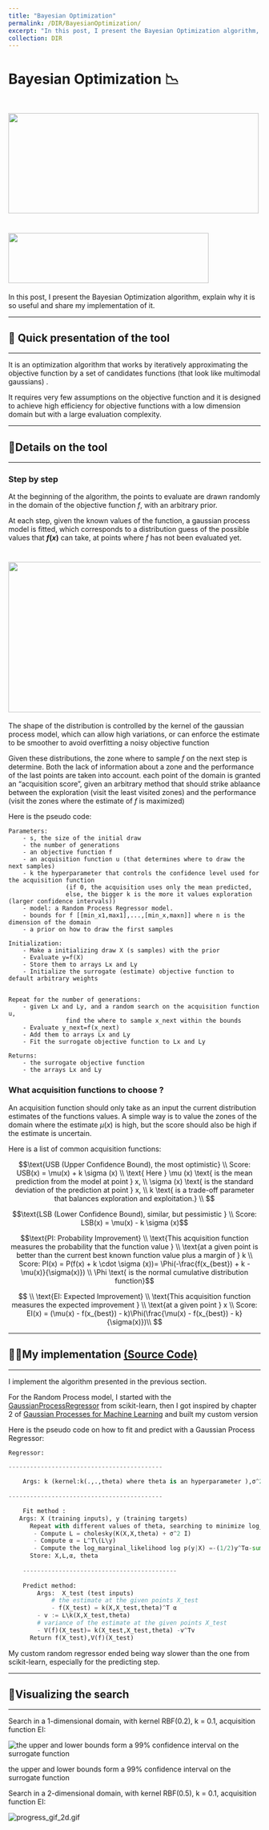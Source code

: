 ```yaml
---
title: "Bayesian Optimization"
permalink: /DIR/BayesianOptimization/
excerpt: "In this post, I present the Bayesian Optimization algorithm, explain why it is so useful and share my implementation of it."
collection: DIR
---
```


# Bayesian Optimization 📉

# <img src="/images/BayesianOpt/BayesianOpt1.jpeg" width="500" height="200">
# <img src="/images/DIR.png" width="400" height="100" style="font-size: 15px;">

In this post, I present the Bayesian Optimization algorithm, explain why it is so useful and share my implementation of it.
* * *
## 📰 Quick presentation of the tool

* * *

It is an optimization algorithm that works by iteratively approximating the objective function by a set of candidates functions (that look like multimodal gaussians) .

It requires very few assumptions on the objective function and it is designed to achieve high efficiency for objective functions with a low dimension domain but with a large evaluation complexity.

* * *
## 🔬Details on the tool

* * *

### Step by step

At the beginning of the algorithm, the points to evaluate are drawn randomly in the domain of the objective function $f$, with an arbitrary prior.

At each step, given the known values of the function, a gaussian process model is fitted, which corresponds to a distribution guess of the possible values that **$f(x)$** can take, at points where $f$ has not been evaluated yet.


# <img src="/images/BayesianOpt/BayesianOpt2.png" width="800" height="300">


The shape of the distribution is controlled by the kernel of the gaussian process model, which can allow high variations, or can enforce the estimate to be smoother to avoid overfitting a noisy objective function

Given these distributions, the zone where to sample $f$ on the next step is determine. Both the lack of information about a zone and the performance of the last points are taken into account. each point of the domain is granted an “acquisition score”, given an arbitrary method that should strike ablaance between the exploration (visit the least visited zones) and the performance (visit the zones where the estimate of $f$ is maximized)

Here is the pseudo code:

```
Parameters: 
    - s, the size of the initial draw 
    - the number of generations
    - an objective function f
    - an acquisition function u (that determines where to draw the next samples)
    - k the hyperparameter that controls the confidence level used for the acquisition function
                (if 0, the acquisition uses only the mean predicted, 
                else, the bigger k is the more it values exploration (larger confidence intervals))
    - model: a Random Process Regressor model.
    - bounds for f [[min_x1,max1],...,[min_x,maxn]] where n is the dimension of the domain
    - a prior on how to draw the first samples 
    
Initialization: 
    - Make a initializing draw X (s samples) with the prior
    - Evaluate y=f(X)
    - Store them to arrays Lx and Ly
    - Initialize the surrogate (estimate) objective function to default arbitrary weights
    

Repeat for the number of generations:
    - given Lx and Ly, and a random search on the acquisition function u, 
                find the where to sample x_next within the bounds
    - Evaluate y_next=f(x_next)
    - Add them to arrays Lx and Ly
    - Fit the surrogate objective function to Lx and Ly

Returns:
    - the surrogate objective function
    - the arrays Lx and Ly
```

### What acquisition functions to choose ?

An acquisition function should only take as an input the current distribution estimates of the functions values. A simple way is to value the zones of the domain where the estimate $\mu (x)$ is high, but the score should also be high if the estimate is uncertain.

Here is a list of common acquisition functions:

$$\text{USB (Upper Confidence Bound), the most optimistic}
 \\
    Score: USB(x) = \mu(x) + k \sigma (x) 
 \\
 \text{ Here } \mu (x) \text{ is the mean prediction from the model at point } x, 
 \\  \sigma (x) \text{ is the standard deviation of the prediction at point } x,  
 \\ k \text{ is a trade-off parameter that balances exploration and exploitation.} \\ $$



$$\text{LSB (Lower Confidence Bound), similar, but pessimistic }
 \\
    Score: LSB(x) = \mu(x) - k \sigma (x)$$

$$\text{PI: Probability Improvement}  
 \\  
 \text{This acquisition function measures the probability  that the function value } \\ \text{at a given point  is better than the current best known function value plus a margin of } k \\
    Score: PI(x) = P(f(x) + k \cdot \sigma (x))=  \Phi(-\frac{f(x_{best}) + k - \mu(x)}{\sigma(x)})   
 \\  
\Phi \text{ is the normal cumulative distribution function}$$

$$
\\ 
\text{EI: Expected Improvement}  
 \\  
 \text{This acquisition function measures the expected improvement  } \\ \text{at a given point } x \\
    Score: EI(x) = (\mu(x) - f(x_{best}) - k)\Phi(\frac{\mu(x) - f(x_{best}) - k}{\sigma(x)})\\
$$
* * *
## 👨‍💻My implementation [(Source Code)](https://github.com/Hadrien-Cr/Discover-Implement-Repeat/tree/main/Optimization/BAYESIAN_OPT)

* * *

I implement the algorithm presented in the previous section.

For the Random Process model, I started with the [GaussianProcessRegressor](https://scikit-learn.org/stable/modules/generated/sklearn.gaussian_process.GaussianProcessRegressor.html#rf75674b0f418-rw2006) from scikit-learn, then I got inspired by chapter 2 of [Gaussian Processes for Machine Learning](https://gaussianprocess.org/gpml/chapters/RW.pdf) and built my custom version

Here is the pseudo code on how to fit and predict with a Gaussian Process Regressor:

```python
Regressor:

-------------------------------------------

    Args: k (kernel:k(.,.,theta) where theta is an hyperparameter ),σ^2 (noise level)
        
-------------------------------------------

    Fit method :
   Args: X (training inputs), y (training targets)
      Repeat with different values of theta, searching to minimize log_marginal_likelihood:
       - Compute L = cholesky(K(X,X,theta) + σ^2 I) 
       - Compute α = L^T\(L\y)  
       - Compute the log_marginal_likelihood log p(y|X) =-(1/2)y^Tα-sum(Lii)-(n/2) log(2pi) 
      Store: X,L,α, theta
      
    -------------------------------------------
    
    Predict method:
        Args:  X_test (test inputs)
            # the estimate at the given points X_test
            - f(X_test) = k(X,X_test,theta)^T α 
        - v := L\k(X,X_test,theta)
        # variance of the estimate at the given points X_test
        - V(f)(X_test)= k(X_test,X_test,theta) -v^Tv 
      Return f(X_test),V(f)(X_test) 
```

My custom random regressor ended being way slower than the one from scikit-learn, especially for the predicting step.
* * *
## 👀Visualizing the search

* * *

Search in a 1-dimensional domain, with kernel RBF(0.2), k = 0.1, acquisition function EI:

![the upper and lower bounds form a 99% confidence interval on the surrogate function ](/images/BayesianOpt/BayesianOpt3.gif)

the upper and lower bounds form a 99% confidence interval on the surrogate function

Search in a 2-dimensional domain, with kernel RBF(0.5), k = 0.1, acquisition function EI:

![progress_gif_2d.gif](/images/BayesianOpt/BayesianOpt4.gif)